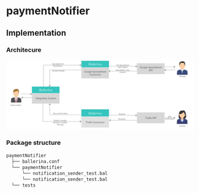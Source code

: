 # paymentNotifier


## Implementation

### Architecure

![Sample googlsheet created to keep trach of product downloads by customers](images/architecture.jpg)

### Package structure


```
paymentNotifier
  ├── ballerina.conf  
  └── paymentNotifier
      └── notification_sender_test.bal
      └── notification_sender_test.bal
  └── tests    
```
